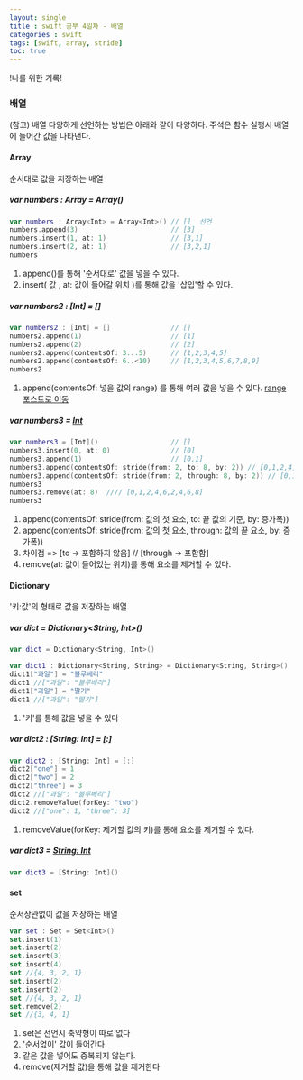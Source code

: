 ```yaml
---
layout: single
title : swift 공부 4일차 - 배열 
categories : swift
tags: [swift, array, stride]
toc: true
---
```


!나를 위한 기록!

### 배열

(참고)
배열 다양하게 선언하는 방법은 아래와 같이 다양하다.
주석은 함수 실행시 배열에 들어간 값을 나타낸다. 

#### Array
순서대로 값을 저장하는 배열
##### var numbers : Array<Int> = Array<Int>() 
```swift
var numbers : Array<Int> = Array<Int>() // []  선언
numbers.append(3)                       // [3]
numbers.insert(1, at: 1)                // [3,1]
numbers.insert(2, at: 1)                // [3,2,1]
numbers
```
1. append()를 통해 '순서대로' 값을 넣을 수 있다.
2. insert( 값 , at: 값이 들어갈 위치 )를 통해 값을 '삽입'할 수 있다.


##### var numbers2 : [Int] = []
```swift
var numbers2 : [Int] = []               // []
numbers2.append(1)                      // [1]
numbers2.append(2)                      // [2]
numbers2.append(contentsOf: 3...5)      // [1,2,3,4,5]
numbers2.append(contentsOf: 6..<10)     // [1,2,3,4,5,6,7,8,9]
numbers2
```
1. append(contentsOf: 넣을 값의 range) 를 통해 여러 값을 넣을 수 있다.
[range 포스트로 이동](/swift/swift)


##### var numbers3 = [Int]() 
```swift
var numbers3 = [Int]()                  // []
numbers3.insert(0, at: 0)               // [0]
numbers3.append(1)                      // [0,1]
numbers3.append(contentsOf: stride(from: 2, to: 8, by: 2)) // [0,1,2,4,6]
numbers3.append(contentsOf: stride(from: 2, through: 8, by: 2)) // [0,1,2,4,6,2,4,6,8]
numbers3
numbers3.remove(at: 8)  //// [0,1,2,4,6,2,4,6,8]
numbers3
```
1. append(contentsOf: stride(from: 값의 첫 요소, to: 끝 값의 기준, by: 증가폭))
2. append(contentsOf: stride(from: 값의 첫 요소, through: 값의 끝 요소, by: 증가폭)) 
3. 차이점 => [to -> 포함하지 않음] // [through -> 포함함]
4. remove(at: 값이 들어있는 위치)를 통해 요소를 제거할 수 있다.


#### Dictionary
'키:값'의 형태로 값을 저장하는 배열
##### var dict = Dictionary<String, Int>()
```swift
var dict = Dictionary<String, Int>()

var dict1 : Dictionary<String, String> = Dictionary<String, String>()
dict1["과일"] = "블루베리"
dict1 //["과일": "블루베리"]
dict1["과일"] = "딸기"
dict1 //["과일": "딸기"]
```
1. '키'를 통해 값을 넣을 수 있다


##### var dict2 : [String: Int] = [:]
```swift
var dict2 : [String: Int] = [:]
dict2["one"] = 1
dict2["two"] = 2
dict2["three"] = 3
dict2 //["과일": "블루베리"]
dict2.removeValue(forKey: "two")
dict2 //["one": 1, "three": 3]
```
1. removeValue(forKey: 제거할 값의 키)를 통해 요소를 제거할 수 있다.

##### var dict3 = [String: Int]()
```swift
var dict3 = [String: Int]()
```

#### set
순서상관없이 값을 저장하는 배열
```swift
var set : Set = Set<Int>()
set.insert(1)
set.insert(2)
set.insert(3)
set.insert(4)
set //{4, 3, 2, 1}
set.insert(2)
set.insert(2)
set //{4, 3, 2, 1}
set.remove(2)
set //{3, 4, 1}
```
1. set은 선언시 축약형이 따로 없다
2. '순서없이' 값이 들어간다
3. 같은 값을 넣어도 중복되지 않는다.
4. remove(제거할 값)을 통해 값을 제거한다